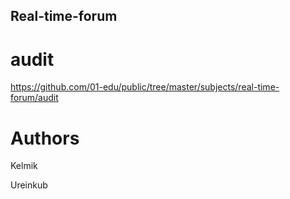 ## Real-time-forum

# audit
https://github.com/01-edu/public/tree/master/subjects/real-time-forum/audit

# Authors
Kelmik

Ureinkub